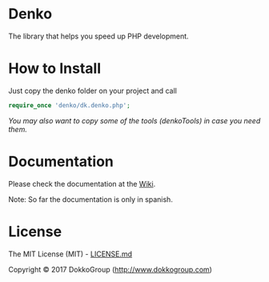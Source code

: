 # Denko
The library that helps you speed up PHP development.


# How to Install

Just copy the denko folder on your project and call
```php
require_once 'denko/dk.denko.php';
```

_You may also want to copy some of the tools (denkoTools) in case you need them._


# Documentation
Please check the documentation at the [Wiki](https://github.com/DokkoGroup/Denko/wiki).

Note: So far the documentation is only in spanish.


# License

The MIT License (MIT) - [LICENSE.md](LICENSE.md)

Copyright &copy; 2017 DokkoGroup (http://www.dokkogroup.com)
